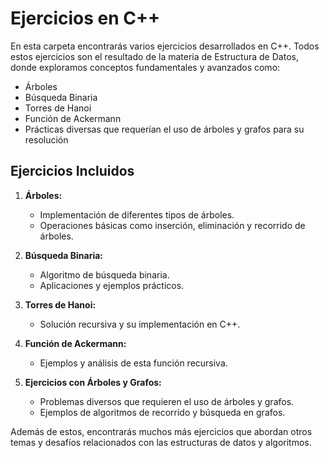 # Ejercicios en C++

En esta carpeta encontrarás varios ejercicios desarrollados en C++. Todos estos ejercicios son el resultado de la materia de Estructura de Datos, donde exploramos conceptos fundamentales y avanzados como:

- Árboles
- Búsqueda Binaria
- Torres de Hanoi
- Función de Ackermann
- Prácticas diversas que requerían el uso de árboles y grafos para su resolución

## Ejercicios Incluidos

1. **Árboles:**
    - Implementación de diferentes tipos de árboles.
    - Operaciones básicas como inserción, eliminación y recorrido de árboles.

2. **Búsqueda Binaria:**
    - Algoritmo de búsqueda binaria.
    - Aplicaciones y ejemplos prácticos.

3. **Torres de Hanoi:**
    - Solución recursiva y su implementación en C++.

4. **Función de Ackermann:**
    - Ejemplos y análisis de esta función recursiva.

5. **Ejercicios con Árboles y Grafos:**
    - Problemas diversos que requieren el uso de árboles y grafos.
    - Ejemplos de algoritmos de recorrido y búsqueda en grafos.

Además de estos, encontrarás muchos más ejercicios que abordan otros temas y desafíos relacionados con las estructuras de datos y algoritmos.



